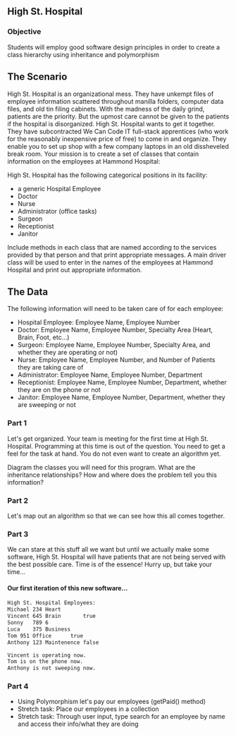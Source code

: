 ## High St. Hospital

### Objective

Students will employ good software design principles in order to create a class hierarchy using inheritance and polymorphism 

## The Scenario

High St. Hospital is an organizational mess.  They have unkempt files of employee information scattered throughout manilla folders, computer data files, and old tin filing cabinets.  With the madness of the daily grind, patients are the priority.  But the upmost care cannot be given to the patients if the hospital is disorganized.  High St. Hospital wants to get it together.  They have subcontracted We Can Code IT full-stack apprentices (who work for the reasonably inexpensive price of free) to come in and organize.  They enable you to set up shop with a few company laptops in an old dissheveled break room.  Your mission is to create a set of classes that contain information on the employees at Hammond Hospital:

High St. Hospital has the following categorical positions in its facility:
-	a generic Hospital Employee
-	Doctor
-	Nurse
-	Administrator (office tasks)
-	Surgeon
-	Receptionist
-	Janitor

Include methods in each class that are named according to the services provided by that person and that print appropriate messages.  A main driver class will be used to enter in the names of the employees at Hammond Hospital and print out appropriate information.

## The Data
The following information will need to be taken care of for each employee:

- Hospital Employee: Employee Name, Employee Number
- Doctor: Employee Name, Employee Number, Specialty Area (Heart, Brain, Foot, etc…)
- Surgeon: Employee Name, Employee Number, Specialty Area, and whether they are operating or not)
- Nurse: Employee Name, Employee Number, and Number of Patients they are taking care of
- Administrator: Employee Name, Employee Number, Department
- Receptionist: Employee Name, Employee Number, Department, whether they are on the phone or not
- Janitor: Employee Name, Employee Number, Department, whether they are sweeping or not



### Part 1 

Let's get organized.  Your team is meeting for the first time at High St. Hospital.  Programming at this time is out of the question.  You need to get a feel for the task at hand.  You do not even want to create an algorithm yet.  

Diagram the classes you will need for this program.  What are the inheritance relationships?  How and where does the problem tell you this information?

### Part 2

Let's map out an algorithm so that we can see how this all comes together.

### Part 3

We can stare at this stuff all we want but until we actually make some software, High St. Hospital will have patients that are not being served with the best possible care. Time is of the essence! Hurry up, but take your time...

#### Our first iteration of this new software...

```bash
High St. Hospital Employees: 
Michael	234	Heart
Vincent	645	Brain		true
Sonny	789	6
Luca	375	Business
Tom	951	Office		true
Anthony	123	Maintenence	false

Vincent is operating now.
Tom is on the phone now.
Anthony is not sweeping now.
```

### Part 4
- Using Polymorphism let's pay our employees (getPaid() method)
- Stretch task: Place our employees in a collection
- Stretch task: Through user input, type search for an employee by name and access their info/what they are doing


